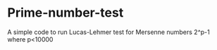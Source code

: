 # Prime-number-test

A simple code to run Lucas-Lehmer test for 
Mersenne numbers 2^p-1 where p<10000
